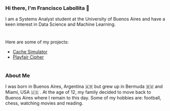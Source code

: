 ### Hi there, I'm Francisco Labollita 👋

I am a Systems Analyst student at the University of Buenos Aires and have a keen interest in Data Science and Machine Learning. 

#

Here are some of my projects:

* [Cache Simulator](https://github.com/franlabollita/cachesim)
* [Playfair Cipher](https://github.com/franlabollita/cifradoplayfair)

#

### About Me ###
I was born in Buenos Aires, Argentina 🇦🇷 but grew up in Bermuda 🇧🇲 and Miami, USA :us: . At the age of 12, my family decided to move back to Buenos Aires where I remain to this day. Some of my hobbies are: football, chess, watching movies and reading.
<!--
**franlabollita/franlabollita** is a ✨ _special_ ✨ repository because its `README.md` (this file) appears on your GitHub profile.

Here are some ideas to get you started:

- 🔭 I’m currently working on ...
- 🌱 I’m currently learning ...
- 👯 I’m looking to collaborate on ...
- 🤔 I’m looking for help with ...
- 💬 Ask me about ...
- 📫 How to reach me: ...
- 😄 Pronouns: ...
- ⚡ Fun fact: ...
-->
